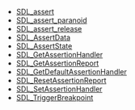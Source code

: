 <!-- BEGIN CATEGORY LIST -->
- [SDL_assert](SDL_assert)
- [SDL_assert_paranoid](SDL_assert_paranoid)
- [SDL_assert_release](SDL_assert_release)
- [SDL_AssertData](SDL_AssertData)
- [SDL_AssertState](SDL_AssertState)
- [SDL_GetAssertionHandler](SDL_GetAssertionHandler)
- [SDL_GetAssertionReport](SDL_GetAssertionReport)
- [SDL_GetDefaultAssertionHandler](SDL_GetDefaultAssertionHandler)
- [SDL_ResetAssertionReport](SDL_ResetAssertionReport)
- [SDL_SetAssertionHandler](SDL_SetAssertionHandler)
- [SDL_TriggerBreakpoint](SDL_TriggerBreakpoint)
<!-- END CATEGORY LIST -->
